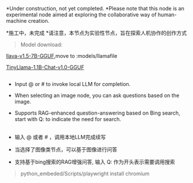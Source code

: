 *Under construction, not yet completed.
*Please note that this node is an experimental node aimed at exploring the collaborative way of human-machine creation.

*施工中，未完成
*请注意，本节点为实验性节点，旨在探索人机协作的创作方式

> Model download:

[llava-v1.5-7B-GGUF](https://huggingface.co/jartine/llava-v1.5-7B-GGUF/resolve/main/llava-v1.5-7b-q4.llamafile?download=true),move to :models/llamafile

[TinyLlama-1.1B-Chat-v1.0-GGUF](https://huggingface.co/jartine/TinyLlama-1.1B-Chat-v1.0-GGUF/tree/main)


## 
- Input @ or # to invoke local LLM for completion.

- When selecting an image node, you can ask questions based on the image.

- Supports RAG-enhanced question-answering based on Bing search, start with Q: to indicate the need for search.


## 


- 输入 @ 或者 # ，调用本地LLM完成续写

- 当选择了图像类节点，可以基于图像进行问答

- 支持基于bing搜索的RAG增强问答, 输入 Q: 作为开头表示需要调用搜索



> python_embeded/Scripts/playwright install chromium
